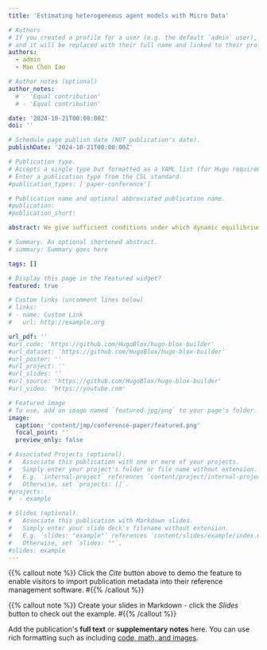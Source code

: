 ```yaml
---
title: 'Estimating heterogeneous agent models with Micro Data'

# Authors
# If you created a profile for a user (e.g. the default `admin` user), write the username (folder name) here
# and it will be replaced with their full name and linked to their profile.
authors:
  - admin
  - Man Chon Iao

# Author notes (optional)
author_notes:
  # - 'Equal contribution'
  # - 'Equal contribution'

date: '2024-10-21T00:00:00Z'
doi: ''

# Schedule page publish date (NOT publication's date).
publishDate: '2024-10-21T00:00:00Z'

# Publication type.
# Accepts a single type but formatted as a YAML list (for Hugo requirements).
# Enter a publication type from the CSL standard.
#publication_types: ['paper-conference']

# Publication name and optional abbreviated publication name.
#publication: 
#publication_short: 

abstract: We give sufficient conditions under which dynamic equilibrium models with heterogeneous-agents can be represented by a first-order reduced-rank vector autoregression. We exploit this result to develop an econometric framework that enables the rapid estimation of a rich class of models with evolutions of both macro and large cross-section data. In monte-carlo simulations, we show that our method using the entire cross-section delivers precision up to an order of magnitude larger than the conventional approaches. We apply our method to estimate a medium-scale HANK model with heterogeneous exposures to aggregate fluctuations. Our estimates imply that poorer households are more sensitive to aggregate fluctuations on average, but the converse is true conditional on a monetary policy shock. Through the lens of the model, we estimate that heterogeneous earnings exposures amplify the consumption response to monetary policy shocks by 40\% and the output response by 20\%.

# Summary. An optional shortened abstract.
# summary: Summary goes here

tags: []

# Display this page in the Featured widget?
featured: true

# Custom links (uncomment lines below)
# links:
# - name: Custom Link
#   url: http://example.org

url_pdf: ''
#url_code: 'https://github.com/HugoBlox/hugo-blox-builder'
#url_dataset: 'https://github.com/HugoBlox/hugo-blox-builder'
#url_poster: ''
#url_project: ''
#url_slides: ''
#url_source: 'https://github.com/HugoBlox/hugo-blox-builder'
#url_video: 'https://youtube.com'

# Featured image
# To use, add an image named `featured.jpg/png` to your page's folder.
image:
  caption: 'content/jmp/conference-paper/featured.png'
  focal_point: ''
  preview_only: false

# Associated Projects (optional).
#   Associate this publication with one or more of your projects.
#   Simply enter your project's folder or file name without extension.
#   E.g. `internal-project` references `content/project/internal-project/index.md`.
#   Otherwise, set `projects: []`.
#projects:
#  - example

# Slides (optional).
#   Associate this publication with Markdown slides.
#   Simply enter your slide deck's filename without extension.
#   E.g. `slides: "example"` references `content/slides/example/index.md`.
#   Otherwise, set `slides: ""`.
#slides: example
---
```


{{% callout note %}}
Click the _Cite_ button above to demo the feature to enable visitors to import publication metadata into their reference management software.
#{{% /callout %}}

{{% callout note %}}
Create your slides in Markdown - click the _Slides_ button to check out the example.
#{{% /callout %}}

Add the publication's **full text** or **supplementary notes** here. You can use rich formatting such as including [code, math, and images](https://docs.hugoblox.com/content/writing-markdown-latex/).
